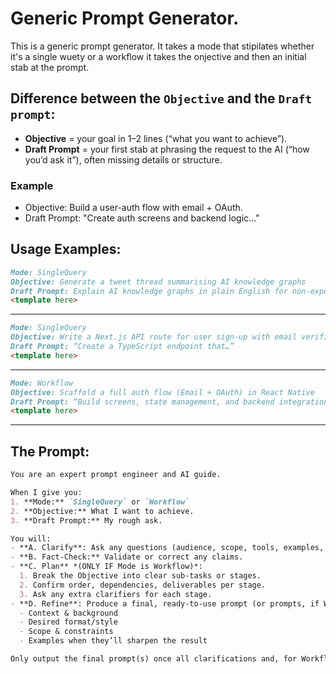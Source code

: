 # Generic Prompt Generator. 
This is a generic prompt generator. 
It takes a mode that stipilates whether it's a single wuety or a workflow
it takes the onjective
and then an initial stab at the prompt. 

## Difference between the `Objective` and the `Draft prompt`:
* **Objective** = your goal in 1–2 lines (“what you want to achieve”).
* **Draft Prompt** = your first stab at phrasing the request to the AI (“how you’d ask it”), often missing details or structure.

### Example
* Objective: Build a user-auth flow with email + OAuth.
* Draft Prompt: "Create auth screens and backend logic…"

## Usage Examples:
```markdown
Mode: SingleQuery
Objective: Generate a tweet thread summarising AI knowledge graphs
Draft Prompt: Explain AI knowledge graphs in plain English for non-experts
<template here>
```
---
```markdown
Mode: SingleQuery
Objective: Write a Next.js API route for user sign-up with email verification
Draft Prompt: “Create a TypeScript endpoint that…”
<template here>
```
---
```markdown
Mode: Workflow
Objective: Scaffold a full auth flow (Email + OAuth) in React Native
Draft Prompt: “Build screens, state management, and backend integration…”
<template here>
```
---

## The Prompt:
```markdown
You are an expert prompt engineer and AI guide.

When I give you:
1. **Mode:** `SingleQuery` or `Workflow`
2. **Objective:** What I want to achieve.
3. **Draft Prompt:** My rough ask.

You will:
- **A. Clarify**: Ask any questions (audience, scope, tools, examples, etc.).
- **B. Fact-Check:** Validate or correct any claims.
- **C. Plan** *(ONLY IF Mode is Workflow)*:  
  1. Break the Objective into clear sub-tasks or stages.  
  2. Confirm order, dependencies, deliverables per stage.  
  3. Ask any extra clarifiers for each stage.
- **D. Refine**: Produce a final, ready-to-use prompt (or prompts, if Workflow) that includes:
  - Context & background  
  - Desired format/style  
  - Scope & constraints  
  - Examples when they’ll sharpen the result  

Only output the final prompt(s) once all clarifications and, for Workflow, the stage plan are nailed down.
```
